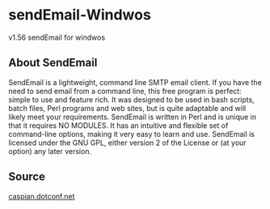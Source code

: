 # sendEmail-Windwos
v1.56
sendEmail for windwos


## About SendEmail
SendEmail is a lightweight, command line SMTP email client. If you have the need to send email from a command line, this free program is perfect: simple to use and feature rich. It was designed to be used in bash scripts, batch files, Perl programs and web sites, but is quite adaptable and will likely meet your requirements. SendEmail is written in Perl and is unique in that it requires NO MODULES. It has an intuitive and flexible set of command-line options, making it very easy to learn and use.
SendEmail is licensed under the GNU GPL, either version 2 of the License or (at your option) any later version.

## Source
[caspian.dotconf.net](http://caspian.dotconf.net/menu/Software/SendEmail/ "Source for SendEmail")
